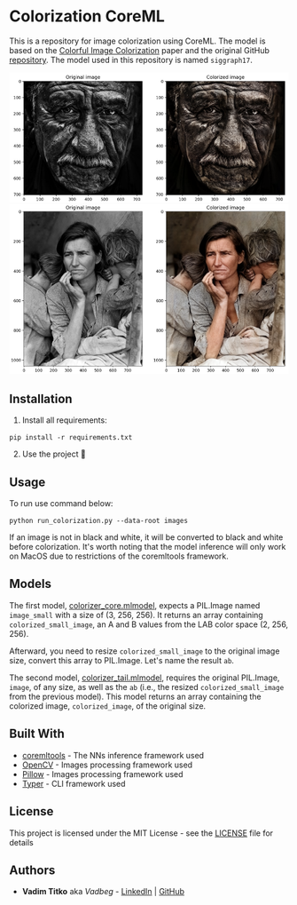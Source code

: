 # Colorization CoreML

This is a repository for image colorization using CoreML.
The model is based on the [Colorful Image Colorization](https://arxiv.org/abs/1603.08511) paper and
the original GitHub [repository](https://github.com/richzhang/colorization).
The model used in this repository is named `siggraph17`.

![res1](results/res1.png)
![res2](results/res2.png)

## Installation

1. Install all requirements:
```shell
pip install -r requirements.txt
```
2. Use the project :tada:

## Usage

To run use command below:
```shell
python run_colorization.py --data-root images
```

If an image is not in black and white, it will be converted to black and white before colorization.
It's worth noting that the model inference will only work on MacOS due to restrictions of the coremltools framework.
## Models

The first model, [colorizer_core.mlmodel](weights/colorizer_core.mlmodel), expects a PIL.Image named `image_small`
with a size of (3, 256, 256).
It returns an array containing `colorized_small_image`, an A and B values from the LAB color space (2, 256, 256).

Afterward, you need to resize `colorized_small_image` to the original image size, convert this array to PIL.Image.
Let's name the result `ab`.

The second model, [colorizer_tail.mlmodel](weights/colorizer_tail.mlmodel), requires the original PIL.Image,
`image`, of any size, as well as the `ab` (i.e., the resized `colorized_small_image` from the previous model).
This model returns an array containing the colorized image, `colorized_image`, of the original size.

## Built With

* [coremltools](https://github.com/apple/coremltools) - The NNs inference framework used
* [OpenCV](https://opencv.org/) - Images processing framework used
* [Pillow](https://pillow.readthedocs.io/) - Images processing framework used
* [Typer](https://typer.tiangolo.com/) - CLI framework used


## License

This project is licensed under the MIT License - see the [LICENSE](LICENSE) file for details

## Authors

* **Vadim Titko** aka *Vadbeg* -
[LinkedIn](https://www.linkedin.com/in/vadtitko/) |
[GitHub](https://github.com/Vadbeg/PythonHomework/commits?author=Vadbeg)
